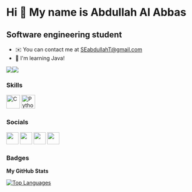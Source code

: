 Hi 👋 My name is Abdullah Al Abbas
================================

Software engineering student
------------------------------------------------

* ✉️  You can contact me at [SEabdullahT@gmail.com](mailto:seabdullaht@gmail.com)
* 🧠  I'm learning Java!

<a href="https://www.twitter.com/3oiin" target="_blank" rel="noreferrer"><img
src="https://img.shields.io/twitter/follow/3oiin?logo=twitter&style=for-the-badge&color=0891b2&labelColor=1c1917"
/></a><a href="https://www.github.com/AbdullahAlabbas" target="_blank" rel="noreferrer"><img
src="https://img.shields.io/github/followers/AbdullahAlAbbas?logo=github&style=for-the-badge&color=0891b2&labelColor=1c1917" /></a>

### Skills
<p align="left">
<a href="https://docs.microsoft.com/en-us/cpp/?view=msvc-170" target="_blank" rel="noreferrer"><img src="https://raw.githubusercontent.com/danielcranney/readme-generator/main/public/icons/skills/c-colored.svg" width="36" height="36" alt="C" /></a>
<a href="https://www.python.org/" target="_blank" rel="noreferrer"><img src="https://raw.githubusercontent.com/danielcranney/readme-generator/main/public/icons/skills/python-colored.svg" width="36" height="36" alt="Python" /></a>
</p>
</p>


### Socials

<p align="left"> <a href="https://discord.com/users/3oiin..#3765" target="_blank" rel="noreferrer"><img src="https://raw.githubusercontent.com/danielcranney/readme-generator/main/public/icons/socials/discord.svg" width="32" height="32" /></a> <a href="https://www.github.com/AbdullahAlabbas" target="_blank" rel="noreferrer"><img src="https://raw.githubusercontent.com/danielcranney/readme-generator/main/public/icons/socials/github.svg" width="32" height="32" /></a> <a href="https://www.linkedin.com/in/" target="_blank" rel="noreferrer"><img src="https://raw.githubusercontent.com/danielcranney/readme-generator/main/public/icons/socials/linkedin.svg" width="32" height="32" /></a> <a href="https://www.twitter.com/3oiin" target="_blank" rel="noreferrer"><img src="https://raw.githubusercontent.com/danielcranney/readme-generator/main/public/icons/socials/twitter.svg" width="32" height="32" /></a></p>

### Badges

<b>My GitHub Stats</b>


<a href="https://github.com/AbdullahAlAbbas" align="left"><img src="https://github-readme-stats.vercel.app/api/top-langs/?username=AbdullahAlabbas&langs_count=10&title_color=0891b2&text_color=ffffff&icon_color=0891b2&bg_color=1c1917&hide_border=true&locale=en&custom_title=Top%20%Languages" alt="Top Languages" /></a>
